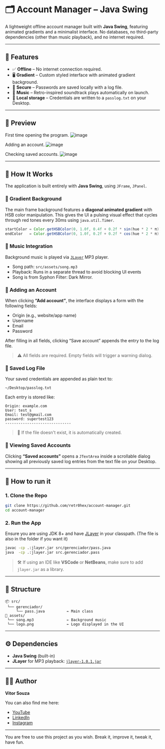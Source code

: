 
# 🗂️ Account Manager – Java Swing

A lightweight offline account manager built with **Java Swing**, featuring animated gradients and a minimalist interface. No databases, no third-party dependencies (other than music playback), and no internet required.

---

## 🎯 Features

- ✅ **Offline** – No internet connection required.
- 🖥️ **Gradient** – Custom styled interface with animated gradient background.
- 🔐 **Secure** – Passwords are saved locally with a log file.
- 🎵 **Music** – Retro-inspired soundtrack plays automatically on launch.
- 📜 **Local storage** – Credentials are written to a `passlog.txt` on your Desktop.

---

## 📸 Preview

First time opening the program.
![image](https://github.com/user-attachments/assets/47af9a43-48a0-4c07-8605-8853a92ed2fc)

Adding an account.
![image](https://github.com/user-attachments/assets/96b0474b-3b05-498d-bcff-9bf6a8882b85)

Checking saved accounts.
![image](https://github.com/user-attachments/assets/3e0e0f96-54b1-459c-9020-ee6c2256efb3)

---

## 🧠 How It Works

The application is built entirely with **Java Swing**, using `JFrame`, `JPanel`.

### 🔄 Gradient Background

The main frame background features a **diagonal animated gradient** with HSB color manipulation. This gives the UI a pulsing visual effect that cycles through red tones every 30ms using `java.util.Timer`.

```java
startColor = Color.getHSBColor(0, 1.0f, 0.4f + 0.2f * sin(hue * 2 * π));
endColor   = Color.getHSBColor(0, 1.0f, 0.2f + 0.2f * cos(hue * 2 * π));
```

### 🎵 Music Integration

Background music is played via [`JLayer`](http://www.javazoom.net/javalayer/javalayer.html) MP3 player.

- Song path: `src/assets/song.mp3`
- Playback: Runs in a separate thread to avoid blocking UI events
- Song is from Syphon Filter: Dark Mirror.

### 📝 Adding an Account

When clicking **“Add account”**, the interface displays a form with the following fields:

- Origin (e.g., website/app name)
- Username
- Email
- Password

After filling in all fields, clicking “Save account” appends the entry to the log file.

> ⚠️ All fields are required. Empty fields will trigger a warning dialog.

### 📂 Saved Log File

Your saved credentials are appended as plain text to:

```
~/Desktop/passlog.txt
```

Each entry is stored like:

```
Origin: example.com
User: test_s
Email: test@gmail.com
password: supertest123
------------------------------
```

> 📁 If the file doesn't exist, it is automatically created.

### 📖 Viewing Saved Accounts

Clicking **“Saved accounts”** opens a `JTextArea` inside a scrollable dialog showing all previously saved log entries from the text file on your Desktop.

---

## 🚀 How to run it

### 1. Clone the Repo

```bash
git clone https://github.com/retr0hex/account-manager.git
cd account-manager
```

### 2. Run the App

Ensure you are using JDK 8+ and have [JLayer](http://www.javazoom.net/javalayer/javalayer.html) in your classpath. (The file is also in the folder if you want it)

```bash
javac -cp .:jlayer.jar src/gerenciador/pass.java
java  -cp .:jlayer.jar src.gerenciador.pass
```

> 🛠 If using an IDE like **VSCode** or **NetBeans**, make sure to add `jlayer.jar` as a library.

---

## 📁 Structure

```
📦 src/
 └── gerenciador/
     └── pass.java          ← Main class
📂 assets/
 └── song.mp3               ← Background music
 └── logo.png               ← Logo displayed in the UI
```

---

## ⚙️ Dependencies

- **Java Swing** (built-in)
- **JLayer** for MP3 playback: [`jlayer-1.0.1.jar`](http://www.javazoom.net/javalayer/javalayer.html)

---


## 👨‍💻 Author

**Vitor Souza**  

You can also find me here:

- [YouTube](https://www.youtube.com/channel/UCShSeONE08BE3c2Vw_F2hlA)
- [LinkedIn](https://www.linkedin.com/in/vitorsouzaretr0/)
- [Instagram](https://instagram.com/bbydlux)

---

You are free to use this project as you wish. Break it, improve it, tweak it, have fun.
